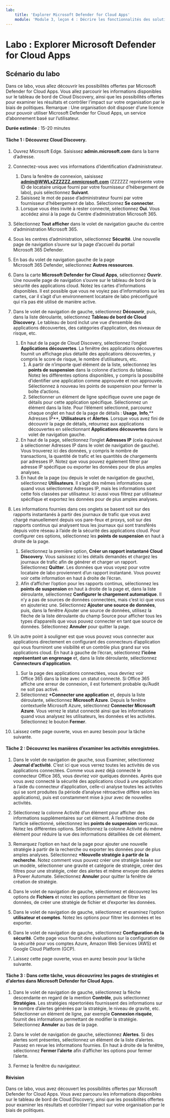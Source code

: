 ```yaml
---
lab:
    title: 'Explorer Microsoft Defender for Cloud Apps'
    module: 'Module 3, leçon 4 : Décrire les fonctionnalités des solutions de sécurité Microsoft : Décrire la protection contre les menaces avec Microsoft 365 Defender'
---
```



# Labo : Explorer Microsoft Defender for Cloud Apps

## Scénario du labo
Dans ce labo, vous allez découvrir les possibilités offertes par Microsoft Defender for Cloud Apps.  Vous allez parcourir les informations disponibles sur le tableau de bord de Cloud Discovery, ainsi que les possibilités offertes pour examiner les résultats et contrôler l’impact sur votre organisation par le biais de politiques.  Remarque :  Une organisation doit disposer d’une licence pour pouvoir utiliser Microsoft Defender for Cloud Apps, un service d’abonnement basé sur l’utilisateur. 

**Durée estimée** : 15-20 minutes

#### Tâche 1 : Découvrez Cloud Discovery.

1.	Ouvrez Microsoft Edge. Saisissez **admin.microsoft.com** dans la barre d’adresse.

1. Connectez-vous avec vos informations d’identification d’administrateur.
    1. Dans la fenêtre de connexion, saisissez **admin@WWLxZZZZZZ.onmicrosoft.com** (ZZZZZZ représente votre ID de locataire unique fourni par votre fournisseur d’hébergement de labo), puis sélectionnez **Suivant**.
    1. Saisissez le mot de passe d’administrateur fourni par votre fournisseur d’hébergement de labo. Sélectionnez **Se connecter**.
    1. Lorsque vous êtes invité à rester connecté, sélectionnez **Oui**. Vous accédez ainsi à la page du Centre d’administration Microsoft 365.

1. Sélectionnez **Tout afficher** dans le volet de navigation gauche du centre d’administration Microsoft 365.

1. Sous les centres d’administration, sélectionnez **Sécurité**.  Une nouvelle page de navigation s’ouvre sur la page d’accueil du portail Microsoft 365 Defender.  

1. En bas du volet de navigation gauche de la page Microsoft 365 Defender, sélectionnez **Autres ressources**.

1. Dans la carte **Microsoft Defender for Cloud Apps**, sélectionnez **Ouvrir**.  Une nouvelle page de navigation s’ouvre sur le tableau de bord de la sécurité des applications cloud.  Notez les cartes d’informations disponibles.  Il est possible que vous ne voyiez pas d’informations sur les cartes, car il s’agit d’un environnement locataire de labo préconfiguré qui n’a pas été utilisé de manière active.  

1. Dans le volet de navigation de gauche, sélectionnez **Découvrir**, puis, dans la liste déroulante, sélectionnez **Tableau de bord de Cloud Discovery**.  Le tableau de bord inclut une vue d’ensemble des applications découvertes, des catégories d’application, des niveaux de risque, etc.  
    1. En haut de la page de Cloud Discovery, sélectionnez l’onglet **Applications découvertes**.  La fenêtre des applications découvertes fournit un affichage plus détaillé des applications découvertes, y compris le score de risque, le nombre d’utilisateurs, etc.
        1. À partir de n’importe quel élément de la liste, sélectionnez les **points de suspension** dans la colonne d’actions du tableau.  Notez les différentes options disponibles, y compris la possibilité d’identifier une application comme approuvée et non approuvée.  Sélectionnez à nouveau les points de suspension pour fermer la boîte d’actions.
        1. Sélectionner un élément de ligne spécifique ouvre une page de détails pour cette application spécifique.  Sélectionnez un élément dans la liste.  Pour l’élément sélectionné, parcourez chaque onglet en haut de la page de détails :  **Usage**, **Info**,** Adresses IP**, **Utilisateurs** et **Alertes**. Lorsque vous avez fini de découvrir la page de détails, retournez aux applications découvertes en sélectionnant **Applications découvertes** dans le volet de navigation gauche.
    1. En haut de la page, sélectionnez l’onglet **Adresses IP** (cela équivaut à sélectionner Adresses IP dans le volet de navigation de gauche).  Vous trouverez ici des données, y compris le nombre de transactions, la quantité de trafic et les quantités de chargements par adresses IP.  Notez que vous pouvez également filtrer par adresse IP spécifique ou exporter les données pour de plus amples analyses.
    1. En haut de la page (ou depuis le volet de navigation de gauche), sélectionnez **Utilisateurs**.  Il s’agit des mêmes informations que quand vous sélectionnez Adresses IP, mais les informations sont cette fois classées par utilisateur.  Ici aussi vous filtrez par utilisateur spécifique et exportez les données pour de plus amples analyses.

1. Les informations fournies dans ces onglets se basent soit sur des rapports instantanés à partir des journaux de trafic que vous avez chargé manuellement depuis vos pare-feux et proxys, soit sur des rapports continus qui analysent tous les journaux qui sont transférés depuis votre réseau à l’aide de la sécurité des applications cloud.  Pour configurer ces options, sélectionnez les **points de suspension** en haut à droite de la page.
    1. Sélectionnez la première option, **Créer un rapport instantané Cloud Discovery**. Vous saisissez ici les détails demandés et chargez les journaux de trafic afin de générer et charger un rapport.  Sélectionnez **Quitter**.  Les données que vous voyez pour votre locataire de labo proviennent d’un rapport instantané. Vous pouvez voir cette information en haut à droite de l’écran.
    1. Afin d’afficher l’option pour les rapports continus, sélectionnez les **points de suspension** en haut à droite de la page et, dans la liste déroulante, sélectionnez **Configurer le chargement automatique**.  Il n’y a pas de sources de données connectées, mais c’est ici que vous en ajouteriez une. Sélectionnez **Ajouter une source de données**, puis, dans la fenêtre Ajouter une source de données, utilisez la flèche de la liste déroulante du champ Source pour afficher tous les types d’appareils que vous pouvez connecter en tant que source de données.  Sélectionnez **Annuler** pour quitter la page.

1. Un autre point à souligner est que vous pouvez vous connecter aux applications directement en configurant des connecteurs d’application qui vous fourniront une visibilité et un contrôle plus grand sur vos applications cloud. En haut à gauche de l’écran, sélectionnez **l’icône représentant un engrenage** et, dans la liste déroulante, sélectionnez **Connecteurs d’application**.  
    1. Sur la page des applications connectées, vous devriez voir Office 365 dans la liste avec un statut connecté.  Si Office 365 affiche une erreur de connexion, il est fortement probable qu’Audit ne soit pas activé.
    1. Sélectionnez **+Connecter une application** et, depuis la liste déroulante, sélectionnez **Microsoft Azure**.  Depuis la fenêtre contextuelle Microsoft Azure, sélectionnez **Connecter Microsoft Azure**.  Vous verrez le statut connecté ainsi que les informations quand vous analysez les utilisateurs, les données et les activités.  Sélectionnez le bouton **Fermer**.

1. Laissez cette page ouverte, vous en aurez besoin pour la tâche suivante.

#### Tâche 2 : Découvrez les manières d’examiner les activités enregistrées.

1. Dans le volet de navigation de gauche, sous Examiner, sélectionnez **Journal d’activité**.  C’est ici que vous verrez toutes les activités de vos applications connectées.   Comme vous avez déjà connecté le connecteur Office 365, vous devriez voir quelques données. Après que vous avez connecté la sécurité des applications cloud à une application à l’aide du connecteur d’application, celle-ci analyse toutes les activités qui se sont produites (la période d’analyse rétroactive diffère selon les applications), puis est constamment mise à jour avec de nouvelles activités.  

1. Sélectionnez la colonne Activité d’un élément pour afficher des informations supplémentaires sur cet élément. À l’extrême droite de l’article sélectionné, sélectionnez les **points de suspension** verticaux.  Notez les différentes options.  Sélectionnez la colonne Activité du même élément pour réduire la vue des informations détaillées de cet élément.

1. Remarquez l’option en haut de la page pour ajouter une nouvelle stratégie à partir de la recherche ou exporter les données pour de plus amples analyses.  Sélectionnez **+Nouvelle stratégie à partir de la recherche**.  Notez comment vous pouvez créer une stratégie basée sur un modèle, sélectionner une gravité et catégorie de stratégie, créer des filtres pour une stratégie, créer des alertes et même envoyer des alertes à Power Automate.  Sélectionnez **Annuler** pour quitter la fenêtre de création de stratégie.

1. Dans le volet de navigation de gauche, sélectionnez et découvrez les options de **Fichiers** et notez les options permettant de filtrer les données, de créer une stratégie de fichier et d’exporter les données.  

1. Dans le volet de navigation de gauche, sélectionnez et examinez l’option **utilisateur et comptes**.  Notez les options pour filtrer les données et les exporter.

1. Dans le volet de navigation de gauche, sélectionnez **Configuration de la sécurité**. Cette page vous fournit des évaluations sur la configuration de la sécurité pour vos comptes Azure, Amazon Web Services (AWS) et Google Cloud Platform (GCP).

1. Laissez cette page ouverte, vous en aurez besoin pour la tâche suivante.


#### Tâche 3 : Dans cette tâche, vous découvrirez les pages de stratégies et d’alertes dans Microsoft Defender for Cloud Apps.

1. Dans le volet de navigation de gauche, sélectionnez la flèche descendante en regard de la mention **Contrôle**, puis sélectionnez **Stratégies**.  Les stratégies répertoriées fournissent des informations sur le nombre d’alertes générées par la stratégie, le niveau de gravité, etc. Sélectionner un élément de ligne, par exemple **Connexion risquée**, fournit des informations permettant de modifier la stratégie. Sélectionnez **Annuler** au bas de la page. 

1. Dans le volet de navigation de gauche, sélectionnez **Alertes**.  Si des alertes sont présentes, sélectionnez un élément de la liste d’alertes. Passez en revue les informations fournies.  En haut à droite de la fenêtre, sélectionnez **Fermer l’alerte** afin d’afficher les options pour fermer l’alerte.  

1. Fermez la fenêtre du navigateur.

#### Révision
Dans ce labo, vous avez découvert les possibilités offertes par Microsoft Defender for Cloud Apps.  Vous avez parcouru les informations disponibles sur le tableau de bord de Cloud Discovery, ainsi que les possibilités offertes pour examiner les résultats et contrôler l’impact sur votre organisation par le biais de politiques.